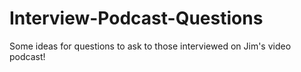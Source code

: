 # Interview-Podcast-Questions
Some ideas for questions to ask to those interviewed on Jim's video podcast! 
